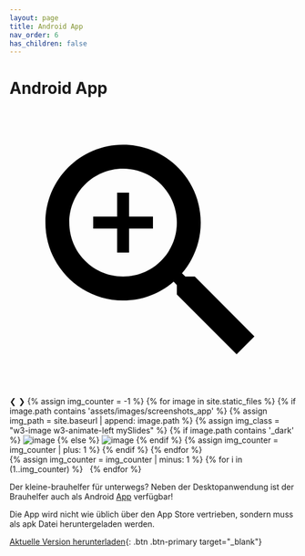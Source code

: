 ```yaml
---
layout: page
title: Android App
nav_order: 6
has_children: false
---
```


# Android App

<div class="slideshow w3-display-container">
    <a href="" class="slideshow-overlay" target=_blank>
        <svg class="w3-display-middle" xmlns="http://www.w3.org/2000/svg" viewBox="0 0 24 24" fill="#000000"><path d="M0 0h24v24H0V0z" fill="none"/><path d="M15.5 14h-.79l-.28-.27C15.41 12.59 16 11.11 16 9.5 16 5.91 13.09 3 9.5 3S3 5.91 3 9.5 5.91 16 9.5 16c1.61 0 3.09-.59 4.23-1.57l.27.28v.79l5 4.99L20.49 19l-4.99-5zm-6 0C7.01 14 5 11.99 5 9.5S7.01 5 9.5 5 14 7.01 14 9.5 11.99 14 9.5 14zm.5-7H9v2H7v1h2v2h1v-2h2V9h-2z"/></svg>
    </a>
    <a class="w3-display-left slideshow-skip" onclick="carousel(-1);">&#10094;</a>
    <a class="w3-display-right slideshow-skip" onclick="carousel();">&#10095;</a>
    {% assign img_counter = -1 %}
    {% for image in site.static_files %}
        {% if image.path contains 'assets/images/screenshots_app' %}
            {% assign img_path = site.baseurl | append: image.path %}
            {% assign img_class = "w3-image w3-animate-left mySlides" %}
            {% if image.path contains '_dark' %}
                    <img src="{{img_path}}" class="{{img_class}} hide-light" alt="image" />
            {% else %}
                    <img src="{{img_path}}" class="{{img_class}} hide-dark" alt="image" />
            {% endif %}
            {% assign img_counter = img_counter | plus: 1 %}
        {% endif %}
    {% endfor %}
</div>
<div class="w3-center slide-indicators" style="width:100%">
    {% assign img_counter = img_counter | minus: 1 %}
    {% for i in (1..img_counter) %}
          <a class="dot-mark" onclick='carousel({{i}})'>&nbsp;</a>
    {% endfor %}
</div>

Der kleine-brauhelfer für unterwegs? Neben der Desktopanwendung ist der Brauhelfer auch als Android [App](http://github.com/kleiner-brauhelfer/kleiner-brauhelfer-app) verfügbar!

Die App wird nicht wie üblich über den App Store vertrieben, sondern muss als apk Datei heruntergeladen werden.


[Aktuelle Version herunterladen](http://github.com/kleiner-brauhelfer/kleiner-brauhelfer-app/releases/latest){: .btn .btn-primary target="_blank"}
